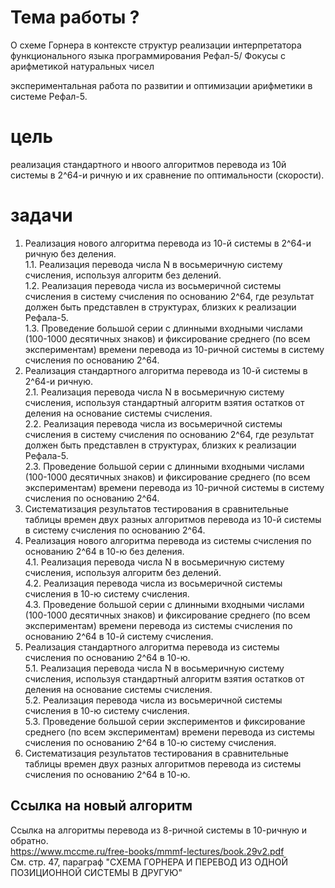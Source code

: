 # Тема работы ?
О схеме Горнера в контексте структур реализации интерпретатора функционального языка программирования Рефал-5/ Фокусы с арифметикой натуральных чисел  

экспериментальная работа по развитии и оптимизации арифметики в системе Рефал-5.  

# цель
реализация стандартного и нвоого алгоритмов перевода из 10й системы в 2^64-и ричную и их сравнение по оптимальности (скорости).  

# задачи
1. Реализация нового алгоритма перевода из 10-й системы в 2^64-и ричную без деления.    
  1.1. Реализация перевода числа N в восьмеричную систему счисления, используя алгоритм без делений.  
  1.2. Реализация перевода числа из восьмеричной системы счисления в систему счисления по основанию 2^64, где результат должен быть представлен в структурах, близких к реализации Рефала-5.  
  1.3. Проведение большой серии с длинными входными числами (100-1000 десятичных знаков) и фиксирование среднего (по всем экспериментам) времени перевода из 10-ричной системы в систему счисления по основанию 2^64.  
2. Реализация стандартного алгоритма перевода из 10-й системы в 2^64-и ричную.  
  2.1. Реализация перевода числа N в восьмеричную систему счисления, используя стандартный алгоритм взятия остатков от деления на основание системы счисления.  
  2.2. Реализация перевода числа из восьмеричной системы счисления в систему счисления по основанию 2^64, где результат должен быть представлен в структурах, близких к реализации Рефала-5.  
  2.3. Проведение большой серии с длинными входными числами (100-1000 десятичных знаков) и фиксирование среднего (по всем экспериментам) времени перевода из 10-ричной системы в систему счисления по основанию 2^64.    
3. Систематизация результатов тестирования в сравнительные таблицы времен двух разных алгоритмов перевода из 10-й системы в систему счисления по основанию 2^64.  
4. Реализация нового алгоритма перевода из системы счисления по основанию 2^64 в 10-ю без деления.    
  4.1. Реализация перевода числа N в восьмеричную систему счисления, используя алгоритм без делений.  
  4.2. Реализация перевода числа из восьмеричной системы счисления в 10-ю систему счисления.  
  4.3. Проведение большой серии с длинными входными числами (100-1000 десятичных знаков) и фиксирование среднего (по всем экспериментам) времени перевода из системы счисления по основанию 2^64 в 10-й систему счисления.  
5. Реализация стандартного алгоритма перевода из системы счисления по основанию 2^64 в 10-ю.  
  5.1. Реализация перевода числа N в восьмеричную систему счисления, используя стандартный алгоритм взятия остатков от деления на основание системы счисления.  
  5.2. Реализация перевода числа из восьмеричной системы счисления в 10-ю систему счисления.   
  5.3. Проведение большой серии экспериментов и фиксирование среднего (по всем экспериментам) времени перевода из системы счисления по основанию 2^64 в 10-ю систему счисления.  
6. Систематизация результатов тестирования в сравнительные таблицы времен двух разных алгоритмов перевода из системы счисления по основанию 2^64 в 10-ю.  

## Ссылка на новый алгоритм
Ссылка на алгоритмы перевода из 8-ричной системы в 10-ричную и обратно.  
https://www.mccme.ru/free-books/mmmf-lectures/book.29v2.pdf  
См. стр. 47, параграф "СХЕМА ГОРНЕРА И ПЕРЕВОД ИЗ ОДНОЙ ПОЗИЦИОННОЙ СИСТЕМЫ В ДРУГУЮ"  

